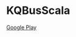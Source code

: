 # KQBusScala
[Google Play](https://play.google.com/store/apps/details?id=jp.modal.soul.KeikyuTimeTable)
